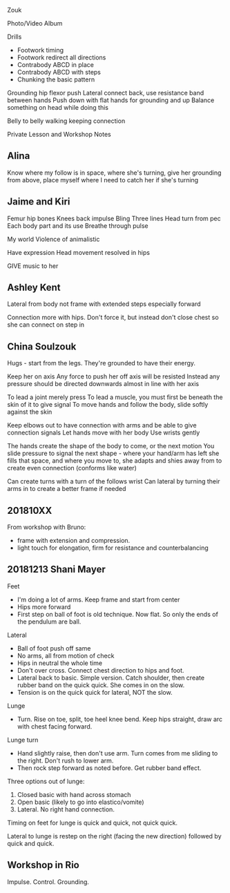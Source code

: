 Zouk

Photo/Video Album

Drills
- Footwork timing
- Footwork redirect all directions
- Contrabody ABCD in place
- Contrabody ABCD with steps
- Chunking the basic pattern


Grounding hip flexor push
Lateral connect back, use resistance band between hands
Push down with flat hands for grounding and up
Balance something on head while doing this

Belly to belly walking keeping connection


Private Lesson and Workshop Notes

## Alina
Know where my follow is in space, where she's turning, give her grounding from above, place myself where I need to catch her if she's turning


## Jaime and Kiri
Femur hip bones
Knees back impulse
Bling
Three lines
Head turn from pec
Each body part and its use
Breathe through pulse

My world
Violence of animalistic

Have expression
Head movement resolved in hips

GIVE music to her

## Ashley Kent
Lateral from body not frame with extended steps especially forward

Connection more with hips. Don't force it, but instead don't close chest so she can connect on step in

<See video recap>


## China Soulzouk

Hugs - start from the legs. They're grounded to have their energy.

Keep her on axis
Any force to push her off axis will be resisted
Instead any pressure should be directed downwards almost in line with her axis

To lead a joint merely press
To lead a muscle, you must first be beneath the skin of it to give signal
To move hands and follow the body, slide softly against the skin

Keep elbows out to have connection with arms and be able to give connection signals
Let hands move with her body
Use wrists gently

The hands create the shape of the body to come, or the next motion
You slide pressure to signal the next shape - where your hand/arm has left she fills that space, and where you move to, she adapts and shies away from to create even connection (conforms like water)

Can create turns with a turn of the follows wrist
Can lateral by turning their arms in to create a better frame if needed



## 201810XX
From workshop with Bruno:
- frame with extension and compression.
- light touch for elongation, firm for resistance and counterbalancing


## 20181213 Shani Mayer
Feet
- I'm doing a lot of arms. Keep frame and start from center
- Hips more forward
- First step on ball of foot is old technique. Now flat. So only the ends of the pendulum are ball.

Lateral
- Ball of foot push off same
- No arms, all from motion of check
- Hips in neutral the whole time
- Don't over cross. Connect chest direction to hips and foot.
- Lateral back to basic. Simple version. Catch shoulder, then create rubber band on the quick quick. She comes in on the slow.
- Tension is on the quick quick for lateral, NOT the slow.

Lunge
- Turn. Rise on toe, split, toe heel knee bend. Keep hips straight, draw arc with chest facing forward.

Lunge turn
- Hand slightly raise, then don't use arm. Turn comes from me sliding to the right. Don't rush to lower arm.
- Then rock step forward as noted before. Get rubber band effect.

Three options out of lunge:
1. Closed basic with hand across stomach
2. Open basic (likely to go into elastico/vomite)
3. Lateral. No right hand connection.

Timing on feet for lunge is quick and quick, not quick quick.

Lateral to lunge is restep on the right (facing the new direction) followed by quick and quick.


## Workshop in Rio
Impulse. Control. Grounding.
